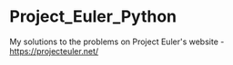# Project_Euler_Python
My solutions to the problems on Project Euler's website - https://projecteuler.net/
